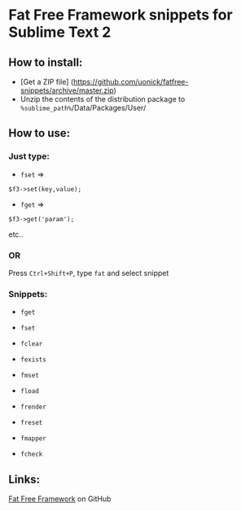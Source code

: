 # Fat Free Framework snippets for Sublime Text 2

## How to install:
* [Get a ZIP file] (https://github.com/uonick/fatfree-snippets/archive/master.zip)
* Unzip the contents of the distribution package to `%sublime_path%`/Data/Packages/User/

## How to use:
### Just type:

* `fset` => 
```
$f3->set(key,value);
```

* `fget` => 
```
$f3->get('param');
```
etc..

### OR
Press `Ctrl+Shift+P`, type `fat` and select snippet

### Snippets:
* `fget`

* `fset`

* `fclear`

* `fexists`

* `fmset`

* `fload`

* `frender`

* `freset`

* `fmapper`

* `fcheck`

## Links:

[Fat Free Framework](https://github.com/bcosca/fatfree) on GitHub


